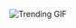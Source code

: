 
<!-- GIF_SECTION -->
![Trending GIF](https://media3.giphy.com/media/v1.Y2lkPThiYjIxNzcyZjZveXA4eXJ0djRpa2s2M3R5NG9iemtrYTl2ZDBtMnd6N3huam1kdyZlcD12MV9naWZzX3NlYXJjaCZjdD1n/YYKoJL28YtscdUTGWA/giphy.gif)
<!-- END_GIF_SECTION -->
